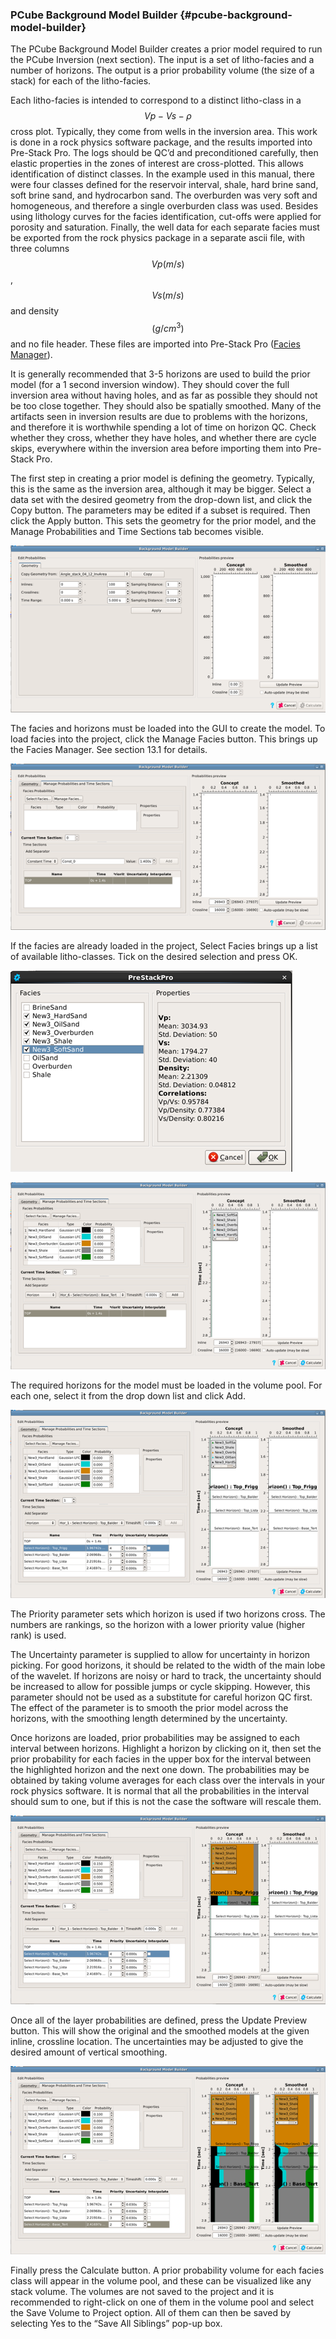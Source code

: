 ### PCube Background Model Builder {#pcube-background-model-builder}

The PCube Background Model Builder creates a prior model required to run the PCube Inversion \(next section\). The input is a set of litho-facies and a number of horizons. The output is a prior probability volume \(the size of a stack\) for each of the litho-facies.

Each litho-facies is intended to correspond to a distinct litho-class in a $$Vp-Vs-\rho$$ cross plot. Typically, they come from wells in the inversion area. This work is done in a rock physics software package, and the results imported into Pre-Stack Pro. The logs should be QC’d and preconditioned carefully, then elastic properties in the zones of interest are cross-plotted. This allows identification of distinct classes. In the example used in this manual, there were four classes defined for the reservoir interval, shale, hard brine sand, soft brine sand, and hydrocarbon sand. The overburden was very soft and homogeneous, and therefore a single overburden class was used. Besides using lithology curves for the facies identification, cut-offs were applied for porosity and saturation. Finally, the well data for each separate facies must be exported from the rock physics package in a separate ascii file, with three columns $$Vp (m/s)$$, $$Vs (m/s)$$ and density $$(g/cm^3)$$ and no file header. These files are imported into Pre-Stack Pro \([Facies Manager](/utilities_and_setting/manage_facies.md)\).

It is generally recommended that 3-5 horizons are used to build the prior model \(for a 1 second inversion window\). They should cover the full inversion area without having holes, and as far as possible they should not be too close together. They should also be spatially smoothed. Many of the artifacts seen in inversion results are due to problems with the horizons, and therefore it is worthwhile spending a lot of time on horizon QC. Check whether they cross, whether they have holes, and whether there are cycle skips, everywhere within the inversion area before importing them into Pre-Stack Pro.

The first step in creating a prior model is defining the geometry. Typically, this is the same as the inversion area, although it may be bigger. Select a data set with the desired geometry from the drop-down list, and click the Copy button. The parameters may be edited if a subset is required. Then click the Apply button. This sets the geometry for the prior model, and the Manage Probabilities and Time Sections tab becomes visible.

![](/assets/005_Interpretation.png)

The facies and horizons must be loaded into the GUI to create the model. To load facies into the project, click the Manage Facies button. This brings up the Facies Manager. See section 13.1 for details.

![](/assets/006_Interpretation.png)

If the facies are already loaded in the project, Select Facies brings up a list of available litho-classes. Tick on the desired selection and press OK.

![](/assets/007_Interpretation.png)

![](/assets/008_Interpretation.png)

The required horizons for the model must be loaded in the volume pool. For each one, select it from the drop down list and click Add.

![](/assets/009_Interpretation.png)

The Priority parameter sets which horizon is used if two horizons cross. The numbers are rankings, so the horizon with a lower priority value \(higher rank\) is used.

The Uncertainty parameter is supplied to allow for uncertainty in horizon picking. For good horizons, it should be related to the width of the main lobe of the wavelet. If horizons are noisy or hard to track, the uncertainty should be increased to allow for possible jumps or cycle skipping. However, this parameter should not be used as a substitute for careful horizon QC first. The effect of the parameter is to smooth the prior model across the horizons, with the smoothing length determined by the uncertainty.

Once horizons are loaded, prior probabilities may be assigned to each interval between horizons. Highlight a horizon by clicking on it, then set the prior probability for each facies in the upper box for the interval between the highlighted horizon and the next one down. The probabilities may be obtained by taking volume averages for each class over the intervals in your rock physics software. It is normal that all the probabilities in the interval should sum to one, but if this is not the case the software will rescale them.

![](/assets/010_Interpretation.png)

Once all of the layer probabilities are defined, press the Update Preview button. This will show the original and the smoothed models at the given inline, crossline location. The uncertainties may be adjusted to give the desired amount of vertical smoothing.

![](/assets/011_Interpretation.png)

Finally press the Calculate button. A prior probability volume for each facies class will appear in the volume pool, and these can be visualized like any stack volume. The volumes are not saved to the project and it is recommended to right-click on one of them in the volume pool and select the Save Volume to Project option. All of them can then be saved by selecting Yes to the “Save All Siblings” pop-up box.

